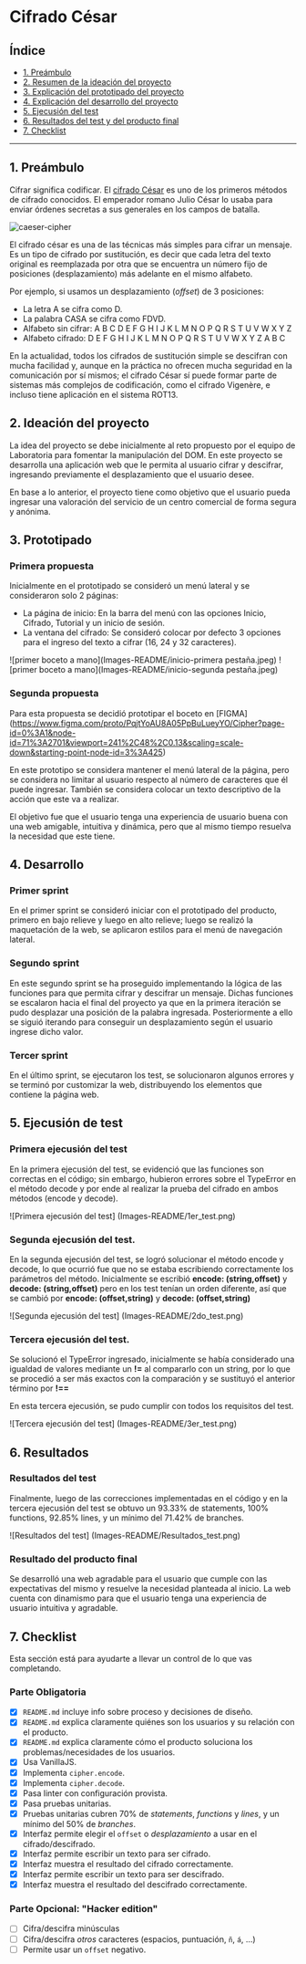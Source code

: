 # Cifrado César

## Índice

* [1. Preámbulo](#1-preámbulo)
* [2. Resumen de la ideación del proyecto](#2-ideaci%C3%B3n-del-proyecto)
* [3. Explicación del prototipado del proyecto](#3-prototipado)
* [4. Explicación del desarrollo del proyecto](#4-desarrollo)
* [5. Ejecusión del test](#5-ejecusi%C3%B3n-de-test)
* [6. Resultados del test y del producto final](#6-resultados)
* [7. Checklist](#7-checklist)

***

## 1. Preámbulo

Cifrar significa codificar. El [cifrado César](https://en.wikipedia.org/wiki/Caesar_cipher)
es uno de los primeros métodos de cifrado conocidos. El emperador romano Julio
César lo usaba para enviar órdenes secretas a sus generales en los campos de
batalla.

![caeser-cipher](https://upload.wikimedia.org/wikipedia/commons/thumb/2/2b/Caesar3.svg/2000px-Caesar3.svg.png)

El cifrado césar es una de las técnicas más simples para cifrar un mensaje. Es
un tipo de cifrado por sustitución, es decir que cada letra del texto original
es reemplazada por otra que se encuentra un número fijo de posiciones
(desplazamiento) más adelante en el mismo alfabeto.

Por ejemplo, si usamos un desplazamiento (_offset_) de 3 posiciones:

* La letra A se cifra como D.
* La palabra CASA se cifra como FDVD.
* Alfabeto sin cifrar: A B C D E F G H I J K L M N O P Q R S T U V W X Y Z
* Alfabeto cifrado: D E F G H I J K L M N O P Q R S T U V W X Y Z A B C

En la actualidad, todos los cifrados de sustitución simple se descifran con
mucha facilidad y, aunque en la práctica no ofrecen mucha seguridad en la
comunicación por sí mismos; el cifrado César sí puede formar parte de sistemas
más complejos de codificación, como el cifrado Vigenère, e incluso tiene
aplicación en el sistema ROT13.

## 2. Ideación del proyecto

La idea del proyecto se debe inicialmente al reto propuesto por el equipo de Laboratoria para fomentar la manipulación del DOM. En este proyecto se desarrolla una aplicación web que le permita al usuario cifrar y descifrar, ingresando previamente el desplazamiento que el usuario desee.

En base a lo anterior, el proyecto tiene como objetivo que el usuario pueda ingresar una valoración del servicio de un centro comercial de forma segura y anónima.

## 3. Prototipado

### Primera propuesta

Inicialmente en el prototipado se consideró un menú lateral y se consideraron solo 2 páginas:

* La página de inicio: En la barra del menú con las opciones Inicio, Cifrado, Tutorial y un inicio de sesión.
* La ventana del cifrado: Se consideró colocar por defecto 3 opciones para el ingreso del texto a cifrar (16, 24 y 32 caracteres).

![primer boceto a mano](Images-README/inicio-primera pestaña.jpeg)
![primer boceto a mano](Images-README/inicio-segunda pestaña.jpeg)

### Segunda propuesta

Para esta propuesta se decidió prototipar el boceto en [FIGMA] (https://www.figma.com/proto/PqjtYoAU8A05PpBuLueyYO/Cipher?page-id=0%3A1&node-id=71%3A2701&viewport=241%2C48%2C0.13&scaling=scale-down&starting-point-node-id=3%3A425)

En este prototipo se considera mantener el menú lateral de la página, pero se considera no limitar al usuario respecto al número de caracteres que él puede ingresar. También se considera colocar un texto descriptivo de la acción que este va a realizar.

El objetivo fue que el usuario tenga una experiencia de usuario buena con una web amigable, intuitiva y dinámica, pero que al mismo tiempo resuelva la necesidad que este tiene.

## 4. Desarrollo

### Primer sprint

En el primer sprint se consideró iniciar con el prototipado del producto, primero en bajo relieve y luego en alto relieve; luego se realizó la maquetación de la web, se aplicaron estilos para el menú de navegación lateral.

### Segundo sprint

En este segundo sprint se ha proseguido implementando la lógica de las funciones para que permita cifrar y descifrar un mensaje. Dichas funciones se escalaron hacia el final del proyecto ya que en la primera iteración se pudo desplazar una posición de la palabra ingresada. Posteriormente a ello se siguió iterando para conseguir un desplazamiento según el usuario ingrese dicho valor.

### Tercer sprint

En el último sprint, se ejecutaron los test, se solucionaron algunos errores y se terminó por customizar la web, distribuyendo los elementos que contiene la página web.

## 5. Ejecusión de test

### Primera ejecusión del test

En la primera ejecusión del test, se evidenció que las funciones son correctas en el código; sin embargo, hubieron errores sobre el TypeError en el método decode y por ende al realizar la prueba del cifrado en ambos métodos (encode y decode).

![Primera ejecusión del test] (Images-README/1er_test.png)

### Segunda ejecusión del test.

En la segunda ejecusión del test, se logró solucionar el método encode y decode, lo que ocurrió fue que no se estaba escribiendo correctamente los parámetros del método. Inicialmente se escribió **encode: (string,offset)** y **decode: (string,offset)** pero en los test tenían un orden diferente, así que se cambió por **encode: (offset,string)** y **decode: (offset,string)**

![Segunda ejecusión del test] (Images-README/2do_test.png)

### Tercera ejecusión del test.

Se solucionó el TypeError ingresado, inicialmente se había considerado una igualdad de valores mediante un **!=** al compararlo con un string, por lo que se procedió a ser más exactos con la comparación y se sustituyó el anterior término por **!==**

En esta tercera ejecusión, se pudo cumplir con todos los requisitos del test.

![Tercera ejecusión del test] (Images-README/3er_test.png)

## 6. Resultados

### Resultados del test

Finalmente, luego de las correcciones implementadas en el código y en la tercera ejecusión del test se obtuvo un 93.33% de statements, 100% functions, 92.85% lines, y un mínimo del 71.42% de branches.

![Resultados del test] (Images-README/Resultados_test.png)

### Resultado del producto final

Se desarrolló una web agradable para el usuario que cumple con las expectativas del mismo y resuelve la necesidad planteada al inicio. La web cuenta con dinamismo para que el usuario tenga una experiencia de usuario intuitiva y agradable.

## 7. Checklist

Esta sección está para ayudarte a llevar un control de lo que vas completando.

### Parte Obligatoria

* [x] `README.md` incluye info sobre proceso y decisiones de diseño.
* [x] `README.md` explica claramente quiénes son los usuarios y su relación con
  el producto.
* [x] `README.md` explica claramente cómo el producto soluciona los
  problemas/necesidades de los usuarios.
* [x] Usa VanillaJS.
* [x] Implementa `cipher.encode`.
* [x] Implementa `cipher.decode`.
* [x] Pasa linter con configuración provista.
* [x] Pasa pruebas unitarias.
* [x] Pruebas unitarias cubren 70% de _statements_, _functions_ y _lines_, y un
  mínimo del 50% de _branches_.
* [x] Interfaz permite elegir el `offset` o _desplazamiento_ a usar en el
  cifrado/descifrado.
* [x] Interfaz permite escribir un texto para ser cifrado.
* [x] Interfaz muestra el resultado del cifrado correctamente.
* [x] Interfaz permite escribir un texto para ser descifrado.
* [x] Interfaz muestra el resultado del descifrado correctamente.

### Parte Opcional: "Hacker edition"

* [ ] Cifra/descifra minúsculas
* [ ] Cifra/descifra _otros_ caracteres (espacios, puntuación, `ñ`, `á`, ...)
* [ ] Permite usar un `offset` negativo.
